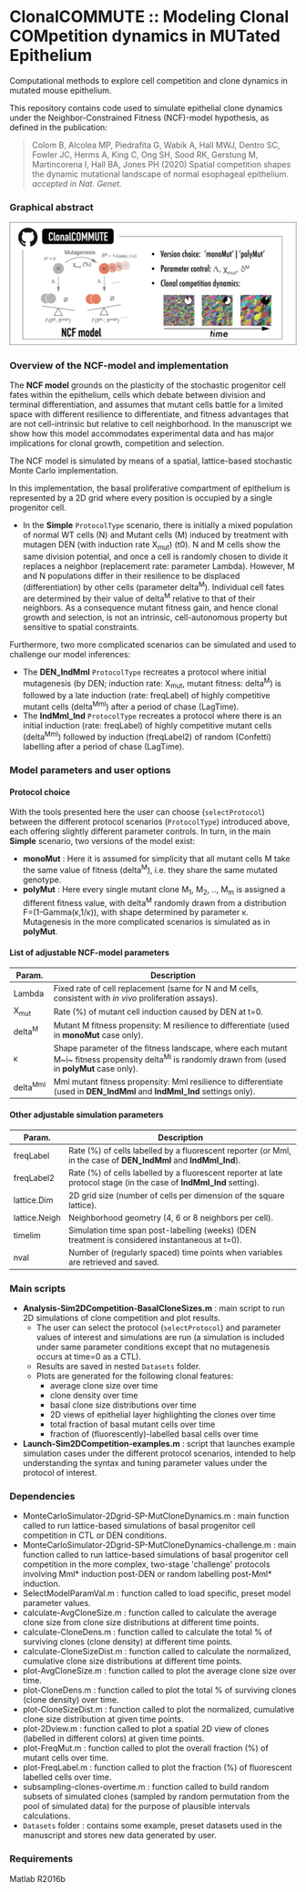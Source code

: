 # ClonalCOMMUTE :: Modeling Clonal COMpetition dynamics in MUTated Epithelium
Computational methods to explore cell competition and clone dynamics in mutated mouse epithelium.

This repository contains code used to simulate epithelial clone dynamics under the Neighbor-Constrained Fitness (NCF)-model hypothesis, as defined in the publication:
  > Colom B, Alcolea MP, Piedrafita G, Wabik A, Hall MWJ, Dentro SC, Fowler JC, Herms A, King C, Ong SH, Sood RK, Gerstung M, Martincorena I, Hall BA, Jones PH (2020) Spatial competition shapes the dynamic mutational landscape of normal esophageal epithelium. _accepted in Nat. Genet._

### Graphical abstract
![GraphicalAbstract](https://github.com/gp10/ClonalCOMMUTE/blob/master/Graphical_abstract_ClonalCOMMUTE.png)

### Overview of the NCF-model and implementation
The **NCF model** grounds on the plasticity of the stochastic progenitor cell fates within the epithelium, cells which debate between division and terminal differentiation, and assumes that mutant cells battle for a limited space with different resilience to differentiate, and fitness advantages that are not cell-intrinsic but relative to cell neighborhood. In the manuscript we show how this model accommodates experimental data and has major implications for clonal growth, competition and selection.

The NCF model is simulated by means of a spatial, lattice-based stochastic Monte Carlo implementation.

In this implementation, the basal proliferative compartment of epithelium is represented by a 2D grid where every position is occupied by a single progenitor cell.
- In the **Simple** `ProtocolType` scenario, there is initially a mixed population of normal WT cells (N) and Mutant cells (M) induced by treatment with mutagen DEN (with induction rate X<sub>mut</sub>) (t0). N and M cells show the same division potential, and once a cell is randomly chosen to divide it replaces a neighbor (replacement rate: parameter Lambda). However, M and N populations differ in their resilience to be displaced (differentiation) by other cells (parameter delta<sup>M</sup>). Individual cell fates are determined by their value of delta<sup>M</sup> relative to that of their neighbors. As a consequence mutant fitness gain, and hence clonal growth and selection, is not an intrinsic, cell-autonomous property but sensitive to spatial constraints.

Furthermore, two more complicated scenarios can be simulated and used to challenge our model inferences:
- The **DEN_IndMml** `ProtocolType` recreates a protocol where initial mutagenesis (by DEN; induction rate: X<sub>mut</sub>, mutant fitness: delta<sup>M</sup>) is followed by a late induction (rate: freqLabel) of highly competitive mutant cells (delta<sup>Mml</sup>) after a period of chase (LagTime).
- The **IndMml_Ind** `ProtocolType` recreates a protocol where there is an initial induction (rate: freqLabel) of highly competitive mutant cells (delta<sup>Mml</sup>) followed by induction (freqLabel2) of random (Confetti) labelling after a period of chase (LagTime).

### Model parameters and user options

#### Protocol choice
With the tools presented here the user can choose (`selectProtocol`) between the different protocol scenarios (`ProtocolType`) introduced above, each offering slightly different parameter controls. In turn, in the main **Simple** scenario, two versions of the model exist:
- **monoMut** : Here it is assumed for simplicity that all mutant cells M take the same value of fitness (delta<sup>M</sup>), i.e. they share the same mutated genotype.
- **polyMut** : Here every single mutant clone M<sub>1</sub>, M<sub>2</sub>, .., M<sub>m</sub> is assigned a different fitness value, with delta<sup>M</sup> randomly drawn from a distribution F=(1-Gamma(κ,1/κ)), with shape determined by parameter κ.
Mutagenesis in the more complicated scenarios is simulated as in **polyMut**.

#### List of adjustable NCF-model parameters
| Param.     | Description |
| --------   | ----------- |
| Lambda     | Fixed rate of cell replacement (same for N and M cells, consistent with _in vivo_ proliferation assays). |
| X<sub>mut</sub>     | Rate (%) of mutant cell induction caused by DEN at t=0. |
| delta<sup>M</sup>   | Mutant M fitness propensity: M resilience to differentiate (used in **monoMut** case only). |
| κ          | Shape parameter of the fitness landscape, where each mutant M~i~ fitness propensity delta<sup>Mi</sup> is randomly drawn from (used in **polyMut** case only).  |
| delta<sup>Mml</sup> | Mml mutant fitness propensity: Mml resilience to differentiate (used in **DEN_IndMml** and **IndMml_Ind** settings only). |

#### Other adjustable simulation parameters
| Param.        | Description |
| --------      | ----------- |
| freqLabel 	| Rate (%) of cells labelled by a fluorescent reporter (or Mml, in the case of **DEN_IndMml** and **IndMml_Ind**). |
| freqLabel2    | Rate (%) of cells labelled by a fluorescent reporter at late protocol stage (in the case of **IndMml_Ind** setting). |
| lattice.Dim   | 2D grid size (number of cells per dimension of the square lattice). |
| lattice.Neigh | Neighborhood geometry (4, 6 or 8 neighbors per cell). |
| timelim       | Simulation time span post-labelling (weeks) (DEN treatment is considered instantaneous at t=0). |
| nval        	| Number of (regularly spaced) time points when variables are retrieved and saved. |

### Main scripts
- **Analysis-Sim2DCompetition-BasalCloneSizes.m** : main script to run 2D simulations of clone competition and plot results.
  + The user can select the protocol (`selectProtocol`) and parameter values of interest and simulations are run (a simulation is included under same parameter conditions except that no mutagenesis occurs at time=0 as a CTL).
  + Results are saved in nested `Datasets` folder.
  + Plots are generated for the following clonal features:
    * average clone size over time
    * clone density over time
    * basal clone size distributions over time
    * 2D views of epithelial layer highlighting the clones over time
    * total fraction of basal mutant cells over time
    * fraction of (fluorescently)-labelled basal cells over time
- **Launch-Sim2DCompetition-examples.m** : script that launches example simulation cases under the different protocol scenarios, intended to help understanding the syntax and tuning parameter values under the protocol of interest.

### Dependencies
- MonteCarloSimulator-2Dgrid-SP-MutCloneDynamics.m : main function called to run lattice-based simulations of basal progenitor cell competition in CTL or DEN conditions.
- MonteCarloSimulator-2Dgrid-SP-MutCloneDynamics-challenge.m : main function called to run lattice-based simulations of basal progenitor cell competition in the more complex, two-stage 'challenge' protocols involving Mml* induction post-DEN or random labelling post-Mml* induction.
- SelectModelParamVal.m : function called to load specific, preset model parameter values.
- calculate-AvgCloneSize.m : function called to calculate the average clone size from clone size distributions at different time points.
- calculate-CloneDens.m : function called to calculate the total % of surviving clones (clone density) at different time points.
- calculate-CloneSizeDist.m : function called to calculate the normalized, cumulative clone size distributions at different time points.
- plot-AvgCloneSize.m : function called to plot the average clone size over time.
- plot-CloneDens.m : function called to plot the total % of surviving clones (clone density) over time.
- plot-CloneSizeDist.m : function called to plot the normalized, cumulative clone size distribution at given time points.
- plot-2Dview.m : function called to plot a spatial 2D view of clones (labelled in different colors) at given time points.
- plot-FreqMut.m : function called to plot the overall fraction (%) of mutant cells over time.
- plot-FreqLabel.m : function called to plot the fraction (%) of fluorescent labelled cells over time.
- subsampling-clones-overtime.m : function called to build random subsets of simulated clones (sampled by random permutation from the pool of simulated data) for the purpose of plausible intervals calculations.
- `Datasets` folder : contains some example, preset datasets used in the manuscript and stores new data generated by user.

### Requirements
Matlab R2016b


